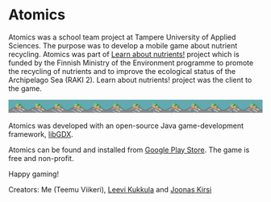 # Atomics
Atomics was a school team project at Tampere University of Applied Sciences. The purpose was to develop a mobile game about nutrient recycling. 
Atomics was part of [Learn about nutrients!](https://www.tuni.fi/en/research/learn-about-nutrients-oras) project
which is funded by the Finnish Ministry of the Environment programme to promote the recycling of nutrients and to improve the ecological status of the Archipelago Sea (RAKI 2).
Learn about nutrients! project was the client to the game.

![Atomics picture](./android/assets/endscreen.png)

Atomics was developed with an open-source Java game-development framework, [libGDX](https://libgdx.badlogicgames.com/).

Atomics can be found and installed from [Google Play Store](https://play.google.com/store/apps/details?id=fi.tuni.atomics). The game is free and non-profit.

Happy gaming!

Creators: Me (Teemu Viikeri), [Leevi Kukkula](https://github.com/LeeviKu/) and [Joonas Kirsi](https://github.com/JoonasJalmar/)
